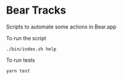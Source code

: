 # Bear Tracks

Scripts to automate some actions in Bear.app

To run the script

```
./bin/index.sh help
```

To run tests

```
yarn test
```

